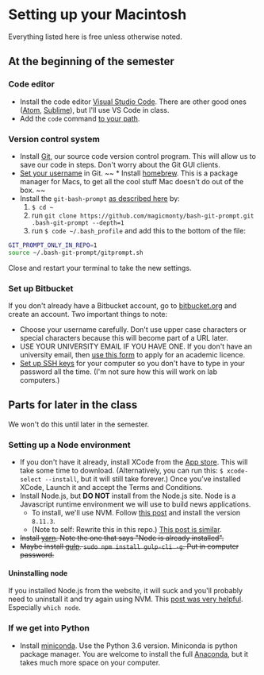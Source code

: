 # Setting up  your Macintosh

Everything listed here is free unless otherwise noted.

## At the beginning of the semester

### Code editor

* Install the code editor [Visual Studio Code](https://code.visualstudio.com/download). There are other good ones ([Atom](https://atom.io/), [Sublime](https://www.sublimetext.com/3)), but I'll use VS Code in class.
* Add the `code` command [to your path](https://code.visualstudio.com/docs/setup/mac).

### Version control system

* Install [Git](https://git-scm.com/downloads), our source code version control program. This will allow us to save our code in steps. Don't worry about the Git GUI clients.
* [Set your username](https://help.github.com/articles/setting-your-username-in-git/) in Git.
~~ * Install [homebrew](https://brew.sh/). This is a package manager for Macs, to get all the cool stuff Mac doesn't do out of the box. ~~
* Install the `git-bash-prompt` [as described here](https://github.com/magicmonty/bash-git-prompt) by:
  1. `$ cd ~`
  2. run `git clone https://github.com/magicmonty/bash-git-prompt.git .bash-git-prompt --depth=1  `
  3. run `$ code ~/.bash_profile` and add this to the bottom of the file:

``` bash
GIT_PROMPT_ONLY_IN_REPO=1
source ~/.bash-git-prompt/gitprompt.sh
```

Close and restart your terminal to take the new settings.

### Set up Bitbucket

If you don't already have a Bitbucket account, go to [bitbucket.org](https://bitbucket.org/) and create an account. Two important things to note:

* Choose your username carefully. Don't use upper case characters or special characters because this will become part of a URL later.
* USE YOUR UNIVERSITY EMAIL IF YOU HAVE ONE. If you don't have an university email, then [use this form](https://www.atlassian.com/software/views/bitbucket-academic-license) to apply for an academic licence.
* [Set up SSH keys](https://confluence.atlassian.com/bitbucket/set-up-an-ssh-key-728138079.html) for your computer so you don't have to type in your password all the time. (I'm not sure how this will work on lab computers.)

## Parts for later in the class

We won't do this until later in the semester.

### Setting up a Node environment

* If you don't have it already, install XCode from the [App store](https://itunes.apple.com/us/app/xcode/id497799835?mt=12). This will take some time to download. (Alternatively, you can run this: `$ xcode-select --install`, but it will still take forever.) Once you’ve installed XCode, Launch it and accept the Terms and Conditions.
* Install Node.js, but __DO NOT__ install from the Node.js site. Node is a Javascript runtime environment we will use to build news applications.
  * To install, we'll use NVM. Follow [this post](https://yoember.com/nodejs/the-best-way-to-install-node-js/) and install the version `8.11.3`.
  * (Note to self: Rewrite this in this repo.) [This post is similar](https://medium.com/@itsromiljain/the-best-way-to-install-node-js-npm-and-yarn-on-mac-osx-4d8a8544987a).
* ~~Install [yarn](https://yarnpkg.com/en/docs/install#mac-stable). Note the one that says "Node is already installed".~~
* ~~Maybe install [gulp](https://gulpjs.com/). `sudo npm install gulp-cli -g`. Put in computer password.~~

#### Uninstalling node

If you installed Node.js from the website, it will suck and you'll probably need to uninstall it and try again using NVM. This [post was very helpful](http://stackabuse.com/how-to-uninstall-node-js-from-mac-osx/). Especially `which node`.

### If we get into Python

* Install [miniconda](https://conda.io/miniconda.html). Use the Python 3.6 version. Miniconda is python package manager. You are welcome to install the full [Anaconda](https://conda.io/docs/user-guide/install/index.html), but it takes much more space on your computer.
